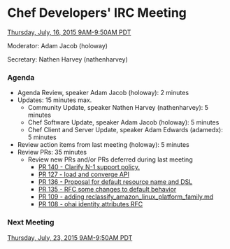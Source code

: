 # Chef Developers' IRC Meeting

[Thursday, July, 16, 2015 9AM-9:50AM PDT](http://www.timeanddate.com/worldclock/fixedtime.html?msg=%23chef-hacking+developers%27+meeting&iso=20150716T12&p1=419&am=50)

Moderator:  Adam Jacob (holoway)

Secretary:  Nathen Harvey (nathenharvey)

### Agenda
* Agenda Review, speaker Adam Jacob (holoway): 2 minutes
* Updates: 15 minutes max.
  * Community Update, speaker Nathen Harvey (nathenharvey): 5 minutes
  * Chef Software Update, speaker Adam Jacob (holoway): 5 minutes
  * Chef Client and Server Update, speaker Adam Edwards (adamedx): 5 minutes
* Review action items from last meeting (holoway): 5 minutes
* Review PRs:  35 minutes
  * Review new PRs and/or PRs deferred during last meeting
    * [PR 140 - Clarify N-1 support policy.](https://github.com/chef/chef-rfc/pull/140)
    * [PR 127 - load and converge API](https://github.com/chef/chef-rfc/pull/127)
    * [PR 136 - Proposal for default resource name and DSL](https://github.com/chef/chef-rfc/pull/136)
    * [PR 135 - RFC some changes to default behavior](https://github.com/chef/chef-rfc/pull/135)
    * [PR 109 - adding reclassify_amazon_linux_platform_family.md](https://github.com/chef/chef-rfc/pull/109)
    * [PR 108 - ohai identity attributes RFC](https://github.com/chef/chef-rfc/pull/108)

### Next Meeting

[Thursday, July, 23, 2015 9AM-9:50AM PDT](http://www.timeanddate.com/worldclock/fixedtime.html?msg=%23chef-hacking+developers%27+meeting&iso=20150723T12&p1=419&am=50)
